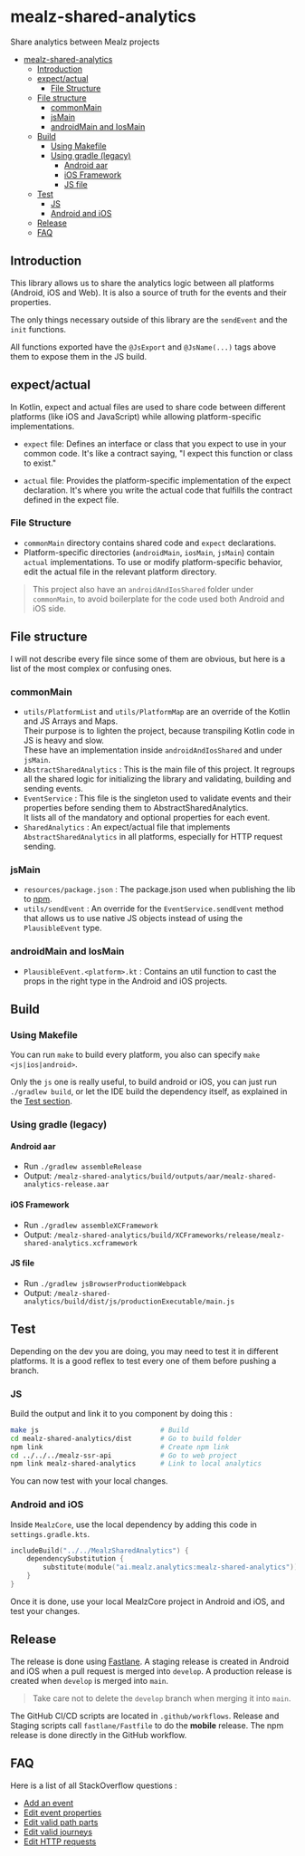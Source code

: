 # mealz-shared-analytics

Share analytics between Mealz projects

- [mealz-shared-analytics](#mealz-shared-analytics)
  - [Introduction](#introduction)
  - [expect/actual](#expectactual)
    - [File Structure](#file-structure)
  - [File structure](#file-structure-1)
    - [commonMain](#commonmain)
    - [jsMain](#jsmain)
    - [androidMain and IosMain](#androidmain-and-iosmain)
  - [Build](#build)
    - [Using Makefile](#using-makefile)
    - [Using gradle (legacy)](#using-gradle-legacy)
      - [Android aar](#android-aar)
      - [iOS Framework](#ios-framework)
      - [JS file](#js-file)
  - [Test](#test)
    - [JS](#js)
    - [Android and iOS](#android-and-ios)
  - [Release](#release)
  - [FAQ](#faq)

## Introduction

This library allows us to share the analytics logic between all platforms (Android, iOS and Web). It is also a source of truth for the events and their properties.

The only things necessary outside of this library are the `sendEvent` and the `init` functions.

All functions exported have the `@JsExport` and `@JsName(...)` tags above them to expose them in the JS build.

## expect/actual

In Kotlin, expect and actual files are used to share code between different platforms (like iOS and JavaScript) while allowing platform-specific implementations.

- `expect` file: Defines an interface or class that you expect to use in your common code. It's like a contract saying, "I expect this function or class to exist."

- `actual` file: Provides the platform-specific implementation of the expect declaration. It's where you write the actual code that fulfills the contract defined in the expect file.

### File Structure

- `commonMain` directory contains shared code and `expect` declarations.
- Platform-specific directories (`androidMain`, `iosMain`, `jsMain`) contain `actual` implementations.
To use or modify platform-specific behavior, edit the actual file in the relevant platform directory.

> This project also have an `androidAndIosShared` folder under `commonMain`, to avoid boilerplate for the code used both Android and iOS side.

## File structure

I will not describe every file since some of them are obvious, but here is a list of the most complex or confusing ones.

### commonMain

- `utils/PlatformList` and `utils/PlatformMap` are an override of the Kotlin and JS Arrays and Maps. <br/>
Their purpose is to lighten the project, because transpiling Kotlin code in JS is heavy and slow.<br/>
These have an implementation inside `androidAndIosShared` and under `jsMain`.
- `AbstractSharedAnalytics` : This is the main file of this project. It regroups all the shared logic for initializing the library and validating, building and sending events.
- `EventService` : This file is the singleton used to validate events and their properties before sending them to AbstractSharedAnalytics. <br/>
It lists all of the mandatory and optional properties for each event.
- `SharedAnalytics` : An expect/actual file that implements `AbstractSharedAnalytics` in all platforms, especially for HTTP request sending.

### jsMain

- `resources/package.json` : The package.json used when publishing the lib to [npm](https://www.npmjs.com/package/mealz-shared-analytics).
- `utils/sendEvent` : An override for the `EventService.sendEvent` method that allows us to use native JS objects instead of using the `PlausibleEvent` type.

### androidMain and IosMain

- `PlausibleEvent.<platform>.kt` : Contains an util function to cast the props in the right type in the Android and iOS projects.

## Build

### Using Makefile

You can run `make` to build every platform, you also can specify `make <js|ios|android>`.

Only the `js` one is really useful, to build android or iOS, you can just run `./gradlew build`, or let the IDE build the dependency itself, as explained in the [Test section](#test).

### Using gradle (legacy)

#### Android aar

- Run `./gradlew assembleRelease`
- Output: `/mealz-shared-analytics/build/outputs/aar/mealz-shared-analytics-release.aar`

#### iOS Framework

- Run `./gradlew assembleXCFramework`
- Output: `/mealz-shared-analytics/build/XCFrameworks/release/mealz-shared-analytics.xcframework`

#### JS file

- Run `./gradlew jsBrowserProductionWebpack`
- Output: `/mealz-shared-analytics/build/dist/js/productionExecutable/main.js`

## Test

Depending on the dev you are doing, you may need to test it in different platforms. It is a good reflex to test every one of them before pushing a branch.

### JS

Build the output and link it to you component by doing this :

```bash
make js                              # Build
cd mealz-shared-analytics/dist       # Go to build folder
npm link                             # Create npm link
cd ../../../mealz-ssr-api            # Go to web project
npm link mealz-shared-analytics      # Link to local analytics
```

You can now test with your local changes.

### Android and iOS

Inside `MealzCore`, use the local dependency by adding this code in `settings.gradle.kts`.

```kotlin
includeBuild("../../MealzSharedAnalytics") {
    dependencySubstitution {
        substitute(module("ai.mealz.analytics:mealz-shared-analytics")).using(project(":mealz-shared-analytics"))
    }
}
```

Once it is done, use your local MealzCore project in Android and iOS, and test your changes.

## Release

The release is done using [Fastlane](https://fastlane.tools/). A staging release is created in Android and iOS when a pull request is merged into `develop`. A production release is created when `develop` is merged into `main`. 

> Take care not to delete the `develop` branch when merging it into `main`.

The GitHub CI/CD scripts are located in `.github/workflows`. Release and Staging scripts call `fastlane/Fastfile` to do the **mobile** release. The npm release is done directly in the GitHub workflow.

## FAQ

Here is a list of all StackOverflow questions :

- [Add an event](https://stackoverflowteams.com/c/miam/questions/52)
- [Edit event properties](https://stackoverflowteams.com/c/miam/questions/58)
- [Edit valid path parts](https://stackoverflowteams.com/c/miam/questions/60)
- [Edit valid journeys](https://stackoverflowteams.com/c/miam/questions/62)
- [Edit HTTP requests](https://stackoverflowteams.com/c/miam/questions/64)
